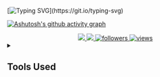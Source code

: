 [![Typing SVG](https://readme-typing-svg.herokuapp.com/?color=6a0dad&size=35&center=true&vCenter=true&width=1000&lines=+I'm+Iasmym+Melo!;Welcome+To+My+Github!;Let's+Explore+Tech+Together!)](https://git.io/typing-svg)


[![Ashutosh's github activity graph](https://github-readme-activity-graph.vercel.app/graph?username=Iasmelo&bg_color=0d1117&color=ffffff&line=7000a3&point=7000a3&area=true&hide_border=true)](https://github.com/ashutosh00710/github-readme-activity-graph)

<div align="center"> 
  <a href="mailto:meloiasmym@outlook.com">
    <img src="https://img.shields.io/badge/-Outlook-8A2BE2?style=for-the-badge&logo=microsoft-outlook&logoColor=white" />
  </a>
  <a href="https://www.linkedin.com/in/iasmymmelo/" target="_blank">
    <img src="https://img.shields.io/badge/-LinkedIn-8A2BE2?style=for-the-badge&logo=linkedin&logoColor=white" />
  </a>
  <a href="https://github.com/Iasmelo?tab=followers">
    <img alt="followers" title="Follow me on Github" src="https://custom-icon-badges.demolab.com/github/followers/Iasmelo?color=8A2BE2&labelColor=8A2BE2&style=for-the-badge&logo=person-add&label=Follow&logoColor=white"/>
  </a>
  <a href="https://github.com/Iasmelo">
    <img alt="views" title="GitHub profile views" src="https://img.shields.io/badge/Views-5-8A2BE2?style=for-the-badge&labelColor=8A2BE2&color=8A2BE2&logo=eye&logoColor=white"/>
  </a>
</div>

<details> 
  <summary><h2>Tools Used</h2></summary>

  <h3>* Programming and Markup Languages</h3>

  <p>
      <a href="#"><img alt="CSS" src="https://img.shields.io/badge/CSS-6A0DAD.svg?logo=css3&logoColor=white"></a>
      <a href="#"><img alt="HTML" src="https://img.shields.io/badge/HTML-6A0DAD.svg?logo=html5&logoColor=white"></a>
      <a href="#"><img alt="Java" src="https://custom-icon-badges.demolab.com/badge/Java-6A0DAD.svg?logo=java&logoColor=white"></a>
      <a href="#"><img alt="JavaScript" src="https://img.shields.io/badge/JavaScript-6A0DAD.svg?logo=javascript&logoColor=white"></a>
      <a href="#"><img alt="Node.js" src="https://img.shields.io/badge/Node.js-6A0DAD.svg?logo=node.js&logoColor=white"></a>
      <a href="#"><img alt="Python" src="https://img.shields.io/badge/Python-6A0DAD.svg?logo=python&logoColor=white"></a>
      <a href="#"><img alt="SQL" src="https://custom-icon-badges.demolab.com/badge/SQL-6A0DAD.svg?logo=database&logoColor=white"></a>
  </p>

  <h3>* Frameworks and Libraries</h3>

  <p>
      <a href="#"><img alt="Bootstrap" src="https://img.shields.io/badge/Bootstrap-6A0DAD.svg?logo=bootstrap&logoColor=white"></a>
      <a href="#"><img alt="Vite" src="https://img.shields.io/badge/Vite-6A0DAD.svg?logo=vite&logoColor=white"></a>
      <a href="#"><img alt="React" src="https://img.shields.io/badge/React-6A0DAD.svg?logo=react&logoColor=white"></a>
      <a href="#"><img alt="Tailwind" src="https://custom-icon-badges.demolab.com/badge/Tailwind-6A0DAD.svg?logo=tailwind-css&logoColor=white"></a>
  </p>

  <h3>* Databases and Cloud Hosting</h3>

  <p>
      <a href="#"><img alt="GitHub Pages" src="https://img.shields.io/badge/GitHub%20Pages-6A0DAD.svg?logo=github&logoColor=white"></a>
      <a href="#"><img alt="MySQL" src="https://img.shields.io/badge/MySQL-6A0DAD.svg?logo=mysql&logoColor=white"></a>
      <a href="#"><img alt="Vercel" src="https://img.shields.io/badge/Vercel-6A0DAD.svg?logo=vercel&logoColor=white"></a>
  </p>

  <h3>* Software and Tools</h3>

  <p>
      <a href="#"><img alt="Adobe" src="https://img.shields.io/badge/Adobe-6A0DAD.svg?logo=adobe&logoColor=white"></a>
      <a href="#"><img alt="Discord" src="https://img.shields.io/badge/Discord-6A0DAD.svg?logo=discord&logoColor=white"></a>
      <a href="#"><img alt="Git" src="https://img.shields.io/badge/Git-6A0DAD.svg?logo=git&logoColor=white"></a>
      <a href="#"><img alt="GitHub Desktop" src="https://img.shields.io/badge/GitHub%20Desktop-6A0DAD.svg?logo=github&logoColor=white"></a>
      <a href="#"><img alt="Google Sheets" src="https://img.shields.io/badge/Sheets-6A0DAD.svg?logo=google-sheets&logoColor=white"></a>
      <a href="#"><img alt="Visual Studio Code" src="https://img.shields.io/badge/Visual%20Studio%20Code-6A0DAD.svg?logo=visual-studio-code&logoColor=white"></a>
  </p>
</details>


